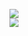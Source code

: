 [![](https://img.shields.io/badge/Made%20With-Github%20Spray-lightgrey.svg?style=for-the-badge&logo=github)](https://github.com/Annihil/github-spray#2801)  
[![](https://i.imgur.com/2DrTn0Z.gif)](https://github.com/Annihil/github-spray)
